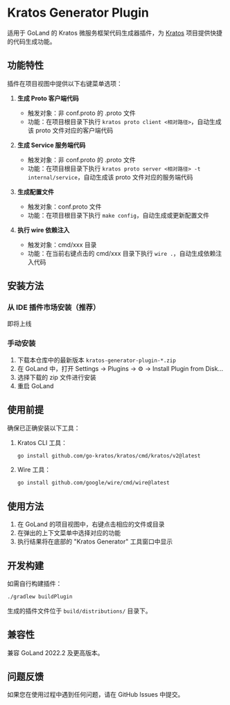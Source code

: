# Kratos Generator Plugin

适用于 GoLand 的 Kratos 微服务框架代码生成器插件，为 [Kratos](https://github.com/go-kratos/kratos) 项目提供快捷的代码生成功能。

## 功能特性

插件在项目视图中提供以下右键菜单选项：

1. **生成 Proto 客户端代码**
   - 触发对象：非 conf.proto 的 .proto 文件
   - 功能：在项目根目录下执行 `kratos proto client <相对路径>`，自动生成该 proto 文件对应的客户端代码

2. **生成 Service 服务端代码**
   - 触发对象：非 conf.proto 的 .proto 文件
   - 功能：在项目根目录下执行 `kratos proto server <相对路径> -t internal/service`，自动生成该 proto 文件对应的服务端代码

3. **生成配置文件**
   - 触发对象：conf.proto 文件
   - 功能：在项目根目录下执行 `make config`，自动生成或更新配置文件

4. **执行 wire 依赖注入**
   - 触发对象：cmd/xxx 目录
   - 功能：在当前右键点击的 cmd/xxx 目录下执行 `wire .`，自动生成依赖注入代码

## 安装方法

### 从 IDE 插件市场安装（推荐）

即将上线

### 手动安装

1. 下载本仓库中的最新版本 `kratos-generator-plugin-*.zip`
2. 在 GoLand 中，打开 Settings → Plugins → ⚙️ → Install Plugin from Disk...
3. 选择下载的 zip 文件进行安装
4. 重启 GoLand

## 使用前提

确保已正确安装以下工具：

1. Kratos CLI 工具：
   ```bash
   go install github.com/go-kratos/kratos/cmd/kratos/v2@latest
   ```

2. Wire 工具：
   ```bash
   go install github.com/google/wire/cmd/wire@latest
   ```

## 使用方法

1. 在 GoLand 的项目视图中，右键点击相应的文件或目录
2. 在弹出的上下文菜单中选择对应的功能
3. 执行结果将在底部的 "Kratos Generator" 工具窗口中显示

## 开发构建

如需自行构建插件：

```bash
./gradlew buildPlugin
```

生成的插件文件位于 `build/distributions/` 目录下。

## 兼容性

兼容 GoLand 2022.2 及更高版本。

## 问题反馈

如果您在使用过程中遇到任何问题，请在 GitHub Issues 中提交。 